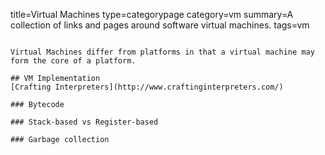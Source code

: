 title=Virtual Machines
type=categorypage
category=vm
summary=A collection of links and pages around software virtual machines.
tags=vm
~~~~~~

Virtual Machines differ from platforms in that a virtual machine may form the core of a platform.

## VM Implementation
[Crafting Interpreters](http://www.craftinginterpreters.com/)

### Bytecode

### Stack-based vs Register-based

### Garbage collection

